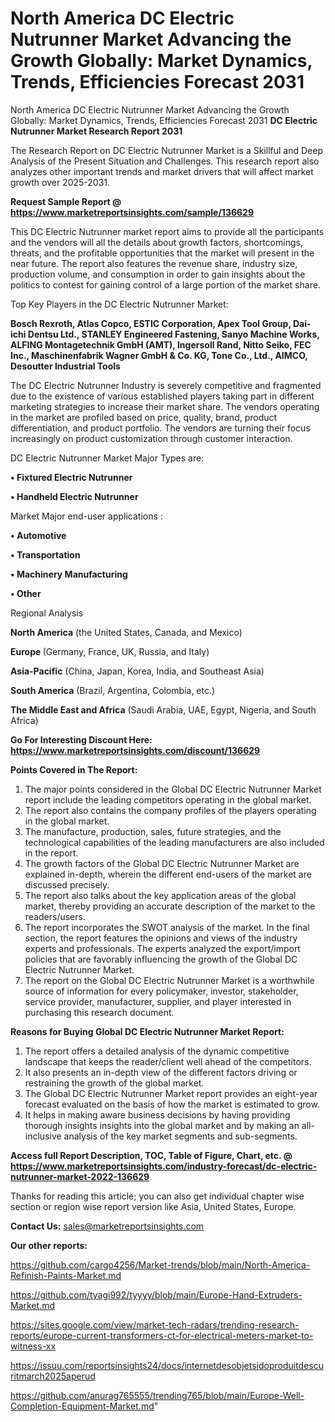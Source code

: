 # North America DC Electric Nutrunner Market Advancing the Growth Globally: Market Dynamics, Trends, Efficiencies Forecast 2031
North America DC Electric Nutrunner Market Advancing the Growth Globally: Market Dynamics, Trends, Efficiencies Forecast 2031
<strong>DC Electric Nutrunner Market Research Report 2031</strong>

The Research Report on DC Electric Nutrunner Market is a Skillful and Deep Analysis of the Present Situation and Challenges. This research report also analyzes other important trends and market drivers that will affect market growth over 2025-2031.

<strong>Request Sample Report @ <a href=https://www.marketreportsinsights.com/sample/136629>https://www.marketreportsinsights.com/sample/136629</a></strong>

This DC Electric Nutrunner market report aims to provide all the participants and the vendors will all the details about growth factors, shortcomings, threats, and the profitable opportunities that the market will present in the near future. The report also features the revenue share, industry size, production volume, and consumption in order to gain insights about the politics to contest for gaining control of a large portion of the market share.

Top Key Players in the DC Electric Nutrunner Market:

<strong>Bosch Rexroth, Atlas Copco, ESTIC Corporation, Apex Tool Group, Dai-ichi Dentsu Ltd., STANLEY Engineered Fastening, Sanyo Machine Works, ALFING Montagetechnik GmbH (AMT), Ingersoll Rand, Nitto Seiko, FEC Inc., Maschinenfabrik Wagner GmbH & Co. KG, Tone Co., Ltd., AIMCO, Desoutter Industrial Tools</strong>

The DC Electric Nutrunner Industry is severely competitive and fragmented due to the existence of various established players taking part in different marketing strategies to increase their market share. The vendors operating in the market are profiled based on price, quality, brand, product differentiation, and product portfolio. The vendors are turning their focus increasingly on product customization through customer interaction.

DC Electric Nutrunner Market Major Types are:

<strong>• Fixtured Electric Nutrunner

• Handheld Electric Nutrunner</strong>

Market Major end-user applications :

<strong>• Automotive

• Transportation

• Machinery Manufacturing

• Other</strong>

Regional Analysis

</u><strong><b>North America</b></strong> (the United States, Canada, and Mexico)

<strong><b>Europe </b></strong>(Germany, France, UK, Russia, and Italy)

<strong><b>Asia-Pacific</b></strong> (China, Japan, Korea, India, and Southeast Asia)

<strong><b>South America</b></strong> (Brazil, Argentina, Colombia, etc.)

<strong><b>The Middle East and Africa</b></strong> (Saudi Arabia, UAE, Egypt, Nigeria, and South Africa)

<strong>Go For Interesting Discount Here: <a href=https://www.marketreportsinsights.com/discount/136629>https://www.marketreportsinsights.com/discount/136629</a></strong>

<strong>Points Covered in The Report:</strong>
<ol>
  <li>The major points considered in the Global DC Electric Nutrunner Market report include the leading competitors operating in the global market.</li>
  <li>The report also contains the company profiles of the players operating in the global market.</li>
  <li>The manufacture, production, sales, future strategies, and the technological capabilities of the leading manufacturers are also included in the report.</li>
  <li>The growth factors of the Global DC Electric Nutrunner Market are explained in-depth, wherein the different end-users of the market are discussed precisely.</li>
  <li>The report also talks about the key application areas of the global market, thereby providing an accurate description of the market to the readers/users.</li>
  <li>The report incorporates the SWOT analysis of the market. In the final section, the report features the opinions and views of the industry experts and professionals. The experts analyzed the export/import policies that are favorably influencing the growth of the Global DC Electric Nutrunner Market.</li>
  <li>The report on the Global DC Electric Nutrunner Market is a worthwhile source of information for every policymaker, investor, stakeholder, service provider, manufacturer, supplier, and player interested in purchasing this research document.</li>
</ol>
<strong>Reasons for Buying Global DC Electric Nutrunner Market Report:</strong>

<ol>
  <li>The report offers a detailed analysis of the dynamic competitive landscape that keeps the reader/client well ahead of the competitors.</li>
  <li>It also presents an in-depth view of the different factors driving or restraining the growth of the global market.</li>
  <li>The Global DC Electric Nutrunner Market report provides an eight-year forecast evaluated on the basis of how the market is estimated to grow.</li>
  <li>It helps in making aware business decisions by having providing thorough insights insights into the global market and by making an all-inclusive analysis of the key market segments and sub-segments.</li>
</ol>
<strong>Access full Report Description, TOC, Table of Figure, Chart, etc. @ <a href=https://www.marketreportsinsights.com/industry-forecast/dc-electric-nutrunner-market-2022-136629>https://www.marketreportsinsights.com/industry-forecast/dc-electric-nutrunner-market-2022-136629</a></strong>


Thanks for reading this article; you can also get individual chapter wise section or region wise report version like Asia, United States, Europe.

<strong>Contact Us:</strong>
sales@marketreportsinsights.com

<strong>Our other reports:</strong>

<a href=https://github.com/cargo4256/Market-trends/blob/main/North-America-Refinish-Paints-Market.md>https://github.com/cargo4256/Market-trends/blob/main/North-America-Refinish-Paints-Market.md</a>

<a href=https://github.com/tyagi992/tyyyy/blob/main/Europe-Hand-Extruders-Market.md>https://github.com/tyagi992/tyyyy/blob/main/Europe-Hand-Extruders-Market.md</a>

<a href=https://sites.google.com/view/market-tech-radars/trending-research-reports/europe-current-transformers-ct-for-electrical-meters-market-to-witness-xx>https://sites.google.com/view/market-tech-radars/trending-research-reports/europe-current-transformers-ct-for-electrical-meters-market-to-witness-xx</a>

<a href=https://issuu.com/reportsinsights24/docs/internetdesobjetsidoproduitdescuritmarch2025aperud>https://issuu.com/reportsinsights24/docs/internetdesobjetsidoproduitdescuritmarch2025aperud</a>

<a href=https://github.com/anurag765555/trending765/blob/main/Europe-Well-Completion-Equipment-Market.md>https://github.com/anurag765555/trending765/blob/main/Europe-Well-Completion-Equipment-Market.md</a>"
